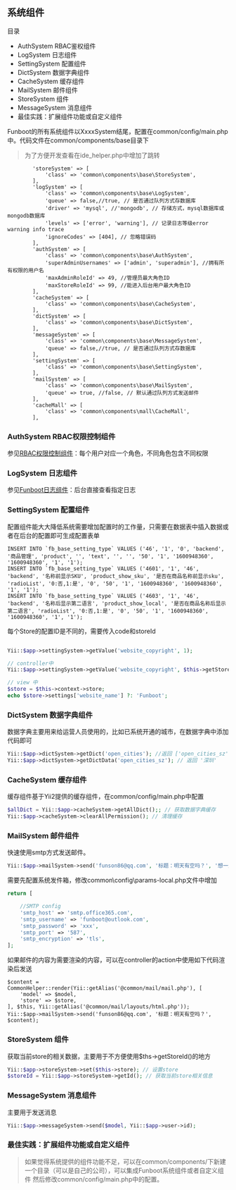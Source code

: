 系统组件
-----------

目录

- AuthSystem RBAC鉴权组件
- LogSystem 日志组件 
- SettingSystem 配置组件
- DictSystem 数据字典组件 
- CacheSystem 缓存组件  
- MailSystem 邮件组件 
- StoreSystem 组件 
- MessageSystem 消息组件 
- 最佳实践：扩展组件功能或自定义组件

Funboot的所有系统组件以XxxxSystem结尾，配置在common/config/main.php中。代码文件在common/components/base目录下

> 为了方便开发查看在ide_helper.php中增加了跳转


```
        'storeSystem' => [
            'class' => 'common\components\base\StoreSystem',
        ],
        'logSystem' => [
            'class' => 'common\components\base\LogSystem',
            'queue' => false,//true, // 是否通过队列方式存数据库
            'driver' => 'mysql', //'mongodb', // 存储方式，mysql数据库或mongodb数据库
            'levels' => ['error', 'warning'], // 记录日志等级error warning info trace
            'ignoreCodes' => [404], // 忽略错误码
        ],
        'authSystem' => [
            'class' => 'common\components\base\AuthSystem',
            'superAdminUsernames' => ['admin', 'superadmin'], //拥有所有权限的用户名
            'maxAdminRoleId' => 49, //管理员最大角色ID
            'maxStoreRoleId' => 99, //能进入后台用户最大角色ID
        ],
        'cacheSystem' => [
            'class' => 'common\components\base\CacheSystem',
        ],
        'dictSystem' => [
            'class' => 'common\components\base\DictSystem',
        ],
        'messageSystem' => [
            'class' => 'common\components\base\MessageSystem',
            'queue' => false,//true, // 是否通过队列方式存数据库
        ],
        'settingSystem' => [
            'class' => 'common\components\base\SettingSystem',
        ],
        'mailSystem' => [
            'class' => 'common\components\base\MailSystem',
            'queue' => true, //false, // 默认通过队列方式发送邮件
        ],
        'cacheMall' => [
            'class' => 'common\components\mall\CacheMall',
        ],
```


### AuthSystem RBAC权限控制组件

参见[RBAC权限控制组件](dev-rbac.md)：每个用户对应一个角色，不同角色包含不同权限


### LogSystem 日志组件 

参见[Funboot日志组件](dev-log.md)：后台直接查看指定日志


### SettingSystem 配置组件

配置组件能大大降低系统需要增加配置时的工作量，只需要在数据表中插入数据或者在后台的配置即可生成配置表单

```
INSERT INTO `fb_base_setting_type` VALUES ('46', '1', '0', 'backend', '商品管理', 'product', '', 'text', '', '', '50', '1', '1600948360', '1600948360', '1', '1');
INSERT INTO `fb_base_setting_type` VALUES ('4601', '1', '46', 'backend', '名称前显示SKU', 'product_show_sku', '是否在商品名称前显示sku', 'radioList', '0:否,1:是', '0', '50', '1', '1600948360', '1600948360', '1', '1');
INSERT INTO `fb_base_setting_type` VALUES ('4603', '1', '46', 'backend', '名称后显示第二语言', 'product_show_local', '是否在商品名称后显示第二语言', 'radioList', '0:否,1:是', '0', '50', '1', '1600948360', '1600948360', '1', '1');
```


每个Store的配置ID是不同的，需要传入code和storeId

```php

Yii::$app->settingSystem->getValue('website_copyright', 1);

// controller中
Yii::$app->settingSystem->getValue('website_copyright', $this->getStoreId());

// view 中
$store = $this->context->store;
echo $store->settings['website_name'] ?: 'Funboot';
```

### DictSystem 数据字典组件 

数据字典主要用来给运营人员使用的，比如已系统开通的城市，在数据字典中添加代码即可

```php
Yii::$app->dictSystem->getDict('open_cities'); //返回 ['open_cities_sz' => '深圳', 'open_cities_sz' => '北京',]
Yii::$app->dictSystem->getDictData('open_cities_sz'); // 返回 '深圳'
```

### CacheSystem 缓存组件 

缓存组件基于Yii2提供的缓存组件，在common/config/main.php中配置



```php
$allDict = Yii::$app->cacheSystem->getAllDict();; // 获取数据字典缓存
Yii::$app->cacheSystem->clearAllPermission(); // 清理缓存
```


### MailSystem 邮件组件 

快速使用smtp方式发送邮件。

```php
Yii::$app->mailSystem->send('funson86@qq.com', '标题：明天有空吗？', '想一起去去公园');
```

需要先配置系统发件箱，修改common\config\params-local.php文件中增加

```php
return [

    //SMTP config
    'smtp_host' => 'smtp.office365.com',
    'smtp_username' => 'funboot@outlook.com',
    'smtp_password' => 'xxx',
    'smtp_port' => '587',
    'smtp_encryption' => 'tls',
];
```

如果邮件的内容为需要渲染的内容，可以在controller的action中使用如下代码渲染后发送
```
$content = CommonHelper::render(Yii::getAlias('@common/mail/mail.php'), [
    'model' => $model,
    'store' => $store,
], $this, Yii::getAlias('@common/mail/layouts/html.php'));
Yii::$app->mailSystem->send('funson86@qq.com', '标题：明天有空吗？', $content);
```

### StoreSystem 组件 

获取当前store的相关数据，主要用于不方便使用$ths->getStoreId()的地方

```php
Yii::$app->storeSystem->set($this->store); // 设置store
$storeId = Yii::$app->storeSystem->getId(); // 获取当前store相关信息
```


### MessageSystem 消息组件 

主要用于发送消息

```php
Yii::$app->messageSystem->send($model, Yii::$app->user->id);
```


### 最佳实践：扩展组件功能或自定义组件

> 如果觉得系统提供的组件功能不足，可以在common/components/下新建一个目录（可以是自己的公司），可以集成Funboot系统组件或者自定义组件
> 然后修改common/config/main.php中的配置。
